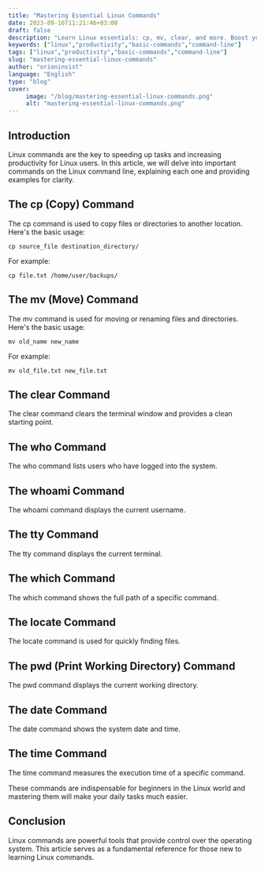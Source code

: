 ```yaml
---
title: "Mastering Essential Linux Commands"
date: 2023-09-16T11:21:46+03:00
draft: false
description: "Learn Linux essentials: cp, mv, clear, and more. Boost your productivity with these vital Linux commands."
keywords: ["linux","productivity","basic-commands","command-line"]
tags: ["linux","productivity","basic-commands","command-line"]
slug: "mastering-essential-linux-commands"
author: "orioninsist"
language: "English"
type: "blog"
cover:
     image: "/blog/mastering-essential-linux-commands.png"
     alt: "mastering-essential-linux-commands.png"
---
```


## Introduction
Linux commands are the key to speeding up tasks and increasing productivity for Linux users. In this article, we will delve into important commands on the Linux command line, explaining each one and providing examples for clarity.
## The cp (Copy) Command
The cp command is used to copy files or directories to another location. Here's the basic usage:
```shell
cp source_file destination_directory/
```
For example:
```shell
cp file.txt /home/user/backups/
```
## The mv (Move) Command
The mv command is used for moving or renaming files and directories. Here's the basic usage:
```shell
mv old_name new_name
```
For example:
```shell
mv old_file.txt new_file.txt
```
## The clear Command
The clear command clears the terminal window and provides a clean starting point.

## The who Command
The who command lists users who have logged into the system.

## The whoami Command
The whoami command displays the current username.

## The tty Command
The tty command displays the current terminal.

## The which Command
The which command shows the full path of a specific command.

## The locate Command
The locate command is used for quickly finding files.

## The pwd (Print Working Directory) Command
The pwd command displays the current working directory.

## The date Command
The date command shows the system date and time.

## The time Command
The time command measures the execution time of a specific command.

These commands are indispensable for beginners in the Linux world and mastering them will make your daily tasks much easier.

## Conclusion
Linux commands are powerful tools that provide control over the operating system. This article serves as a fundamental reference for those new to learning Linux commands.


